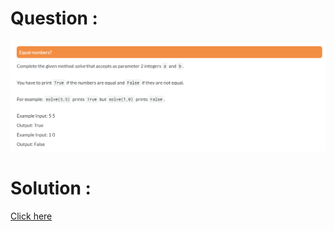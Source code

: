 # Question :
![equal numbers](https://github.com/prabhu30/coding/blob/main/Edyst/Python%20-%20Intro%20to%20Advanced/03_Conditionals%20&%20Lists/46_equal%20numbers/image.png)

# Solution :
[Click here](https://github.com/prabhu30/coding/blob/main/Edyst/Python%20-%20Intro%20to%20Advanced/03_Conditionals%20&%20Lists/46_equal%20numbers/solution.py)
